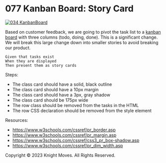 # 077 Kanban Board: Story Card

[![034 KanbanBoard](https://img.youtube.com/vi/lI-miWGPYuw/0.jpg)](https://www.youtube.com/watch?v=lI-miWGPYuw)

Based on customer feedback, we are going to pivot the task list to a [kanban board](https://en.wikipedia.org/wiki/Kanban_board) with three columns (todo, doing, done). This is a significant change. We will break this large change down into smaller stories to avoid breaking our product.

```
Given that tasks exist 
When they are displayed 
Then present them as story cards
```

Steps:
- The class card should have a solid, black outline
- The class card should have a 10px margin
- The class card should have a 3px, gray shadow
- The class card should be 175px wide
- The row class should be removed from the tasks in the HTML
- The row CSS declaration should be removed from the style element

Resources:
- https://www.w3schools.com/cssref/pr_border.asp
- https://www.w3schools.com/cssref/pr_margin.asp
- https://www.w3schools.com/cssref/css3_pr_box-shadow.asp
- https://www.w3schools.com/cssref/pr_dim_width.asp


Copyright &copy; 2023 Knight Moves. All Rights Reserved.

